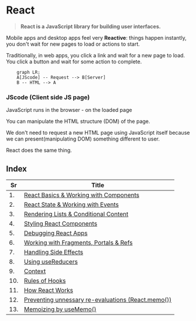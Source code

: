 # React

> **React is a JavaScript library for building user interfaces.**

Mobile apps and desktop apps feel very **Reactive**: things happen instantly, you don't wait for new pages to load or actions to start.

Traditionally, in web apps, you click a link and wait for a new page to load. You click a button and wait for some action to complete.

```mermaid
    graph LR;
    A[JScode] -- Request --> B[Server]
    B -- HTML --> A
```

### JScode (Client side JS page)
JavaScript runs in the browser - on the loaded page

You can manipulate the HTML structure (DOM) of the page.

We don't need to request a new HTML page using JavaScript itself because we can present(manipulating DOM) something different to user.

React does the same thing.

## Index

| Sr | Title |
|--|--------------------------------------------|
| 1. | [ React Basics & Working with Components](./ReadMeDocumentation/1.%20React%20Basics%20%26%20Working%20with%20Components.md) | 
| 2. | [ React State & Working with Events](./ReadMeDocumentation/2.%20React%20State%20%26%20Working%20with%20Events.md) |
| 3. | [ Rendering Lists & Conditional Content](./ReadMeDocumentation/3.%20Rendering%20Lists%20%26%20Conditional%20Content.md) |
| 4. | [ Styling React Components](./ReadMeDocumentation/4.%20Styling%20React%20Components.md) |
| 5. | [ Debugging React Apps](./ReadMeDocumentation/5.%20Debugging%20React%20Apps.md) |
| 6. | [ Working with Fragments, Portals & Refs](./ReadMeDocumentation/6.%20Working%20with%20Fragments%2C%20Portals%20%26%20Refs.md) |
| 7. | [ Handling Side Effects ](./ReadMeDocumentation/7.%20Handing%20Side%20Effects%2C%20Using%20Reducers%20%26%20Using%20Cotext%20API.md) |
| 8. | [ Using useReducers ](./ReadMeDocumentation/8.%20Using%20Reducers.md) |
| 9. | [ Context ](./ReadMeDocumentation/9.%20React%20Context.md) |
| 10. | [ Rules of Hooks ](./ReadMeDocumentation/10.%20Rules%20of%20Hooks.md) |
| 11. | [ How React Works ](./ReadMeDocumentation/11.%20Behind%20the%20Scenes.md) |
| 12. | [ Preventing unnessary re-evaluations (React.memo()) ](./ReadMeDocumentation/12.%20Preventing%20unnessary%20re-evaluations.md) |
| 13. | [ Memoizing by useMemo() ](./ReadMeDocumentation/13.%20Memoizing%20by%20useMemo().md) |
